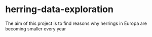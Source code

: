 # herring-data-exploration
The aim of this project is to find reasons why herrings in Europa are becoming smaller every year
